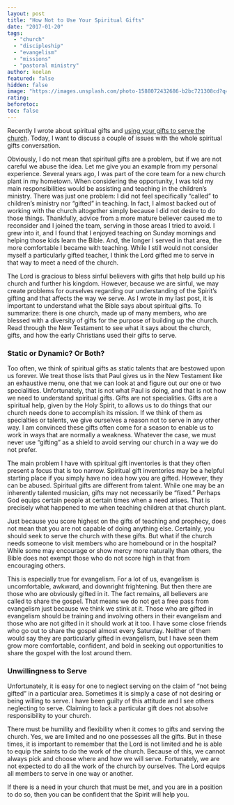 ```yaml
---
layout: post
title: "How Not to Use Your Spiritual Gifts"
date: "2017-01-20"
tags: 
  - "church"
  - "discipleship"
  - "evangelism"
  - "missions"
  - "pastoral ministry"
author: keelan
featured: false
hidden: false
image: "https://images.unsplash.com/photo-1588072432686-b2bc721308cd?q=80&w=2072&auto=format&fit=crop&ixlib=rb-4.0.3&ixid=M3wxMjA3fDB8MHxwaG90by1wYWdlfHx8fGVufDB8fHx8fA%3D%3D"
rating:
beforetoc:
toc: false
---
```


Recently I wrote about spiritual gifts and [using your gifts to serve the church](http://blog.keelancook.com/2017/01/one-church-many-gifts-or-how-should-i-serve-my-church.html). Today, I want to discuss a couple of issues with the whole spiritual gifts conversation.

Obviously, I do not mean that spiritual gifts are a problem, but if we are not careful we abuse the idea. Let me give you an example from my personal experience. Several years ago, I was part of the core team for a new church plant in my hometown. When considering the opportunity, I was told my main responsibilities would be assisting and teaching in the children’s ministry. There was just one problem: I did not feel specifically “called” to children’s ministry nor “gifted” in teaching. In fact, I almost backed out of working with the church altogether simply because I did not desire to do those things. Thankfully, advice from a more mature believer caused me to reconsider and I joined the team, serving in those areas I tried to avoid. I grew into it, and I found that I enjoyed teaching on Sunday mornings and helping those kids learn the Bible. And, the longer I served in that area, the more comfortable I became with teaching. While I still would not consider myself a particularly gifted teacher, I think the Lord gifted me to serve in that way to meet a need of the church.

The Lord is gracious to bless sinful believers with gifts that help build up his church and further his kingdom. However, because we are sinful, we may create problems for ourselves regarding our understanding of the Spirit’s gifting and that affects the way we serve. As I wrote in my last post, it is important to understand what the Bible says about spiritual gifts. To summarize: there is one church, made up of many members, who are blessed with a diversity of gifts for the purpose of building up the church. Read through the New Testament to see what it says about the church, gifts, and how the early Christians used their gifts to serve.

### Static or Dynamic? Or Both?

Too often, we think of spiritual gifts as static talents that are bestowed upon us forever. We treat those lists that Paul gives us in the New Testament like an exhaustive menu, one that we can look at and figure out our one or two specialities. Unfortunately, that is not what Paul is doing, and that is not how we need to understand spiritual gifts. Gifts are not specialities. Gifts are a spiritual help, given by the Holy Spirit, to allows us to do things that our church needs done to accomplish its mission. If we think of them as specialties or talents, we give ourselves a reason not to serve in any other way. I am convinced these gifts often come for a season to enable us to work in ways that are normally a weakness. Whatever the case, we must never use “gifting” as a shield to avoid serving our church in a way we do not prefer.

The main problem I have with spiritual gift inventories is that they often present a focus that is too narrow. Spiritual gift inventories may be a helpful starting place if you simply have no idea how you are gifted. However, they can be abused. Spiritual gifts are different from talent. While one may be an inherently talented musician, gifts may not necessarily be “fixed.” Perhaps God equips certain people at certain times when a need arises. That is precisely what happened to me when teaching children at that church plant.

Just because you score highest on the gifts of teaching and prophecy, does not mean that you are not capable of doing anything else. Certainly, you should seek to serve the church with these gifts. But what if the church needs someone to visit members who are homebound or in the hospital? While some may encourage or show mercy more naturally than others, the Bible does not exempt those who do not score high in that from encouraging others.

This is especially true for evangelism. For a lot of us, evangelism is uncomfortable, awkward, and downright frightening. But then there are those who are obviously gifted in it. The fact remains, all believers are called to share the gospel. That means we do not get a free pass from evangelism just because we think we stink at it. Those who are gifted in evangelism should be training and involving others in their evangelism and those who are not gifted in it should work at it too. I have some close friends who go out to share the gospel almost every Saturday. Neither of them would say they are particularly gifted in evangelism, but I have seen them grow more comfortable, confident, and bold in seeking out opportunities to share the gospel with the lost around them.

### Unwillingness to Serve

Unfortunately, it is easy for one to neglect serving on the claim of “not being gifted” in a particular area. Sometimes it is simply a case of not desiring or being willing to serve. I have been guilty of this attitude and I see others neglecting to serve. Claiming to lack a particular gift does not absolve responsibility to your church.

There must be humility and flexibility when it comes to gifts and serving the church. Yes, we are limited and no one possesses all the gifts. But in these times, it is important to remember that the Lord is not limited and he is able to equip the saints to do the work of the church. Because of this, we cannot always pick and choose where and how we will serve. Fortunately, we are not expected to do all the work of the church by ourselves. The Lord equips all members to serve in one way or another.

If there is a need in your church that must be met, and you are in a position to do so, then you can be confident that the Spirit will help you.
